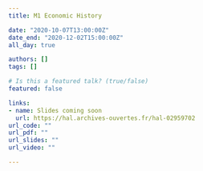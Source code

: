 ```yaml
---
title: M1 Economic History

date: "2020-10-07T13:00:00Z"
date_end: "2020-12-02T15:00:00Z"
all_day: true

authors: []
tags: []

# Is this a featured talk? (true/false)
featured: false

links:
- name: Slides coming soon
  url: https://hal.archives-ouvertes.fr/hal-02959702
url_code: ""
url_pdf: ""
url_slides: ""
url_video: ""

---
```

